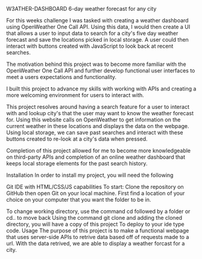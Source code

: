 W3ATHER-DASHBOARD
6-day weather forecast for any city

For this weeks challenge I was tasked with creating a weather dashboard using OpenWeather One Call API. Using this data, I would then create a UI that allows a user to input data to search for a city's five day weather forecast and save the locations picked in local storage. A user could then interact with buttons created with JavaScript to look back at recent searches.

The motivation behind this project was to become more familiar with the OpenWeather One Call API and further develop functional user interfaces to meet a users expectations and functionality.

I built this project to advance my skills with working with APIs and creating a more welcoming environment for users to interact with.

This project resolves around having a search feature for a user to interact with and lookup city's that the user may want to know the weather forecast for. Using this website calls on OpenWeather to get information on the current weather in these locations and displays the data on the webpage. Using local storage, we can save past searches and interact with these buttons created to re-look at a city's data when pressed.

Completion of this project allowed for me to become more knowledgeable on third-party APIs and completion of an online weather dashboard that keeps local storage elements for the past search history.

Installation
In order to install my project, you will need the following

Git
IDE with HTML/CSS/JS capabilities
To start: Clone the repository on GitHub then open Git on your local machine. First find a location of your choice on your computer that you want the folder to be in.

To change working directory, use the command cd followed by a folder or cd.. to move back
Using the command git clone and adding the cloned directory, you will have a copy of this project
To deploy to your ide type code.
Usage
The purpose of this project is to make a functional webpage that uses server-side APIs to retrive data based off of requests made to a url. With the data retrived, we are able to display a weather forcast for a city.

